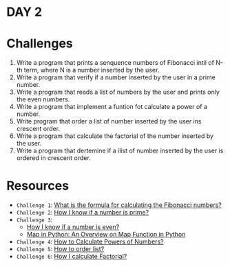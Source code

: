 # DAY 2



# Challenges

1. Write a program that prints a senquence numbers of Fibonacci intil of N-th term, where N is a number inserted by the user.
2. Write a program that verify if a number inserted by the user in a prime number.
3. Write a program that reads a list of numbers by the user and prints only the even numbers.
4. Write a  program that implement a funtion fot calculate a power of a number.
5. Write program that order a list of number inserted by the user ins crescent order.
6. Write a program that calculate the factorial of the number inserted by the user.
7. Write a program that dertemine if a ilist of number inserted by the user is ordered in crescent order.

# Resources

* `Challenge 1`: [What is the formula for calculating the Fibonacci numbers?](https://www.calculatorsoup.com/calculators/discretemathematics/fibonacci-calculator.php)
* `Challenge 2`: [How I know if a number is prime?](https://byjus.com/maths/how-to-find-prime-numbers/#:~:text=How%20do%20you%20know%20a,then%20the%20number%20is%20prime.)
* `Challenge 3`: 
    * [How I know if a number is even?](https://www.toppr.com/guides/python-guide/examples/python-examples/python-program-to-check-if-a-number-is-odd-or-even/#:~:text=If%20a%20number%20is%20completely,then%20the%20number%20is%20odd.)
    * [Map in Python: An Overview on Map Function in Python](https://www.simplilearn.com/tutorials/python-tutorial/map-in-python#:~:text=Map%20in%20Python%20is%20a,to%20the%20map%20in%20Python.)
* `Challenge 4`: [How to Calculate Powers of Numbers?](https://www.calculatorsoup.com/calculators/algebra/exponent.php)
* `Challenge 5`: [How to order list?](https://www.freecodecamp.org/news/python-list-sorting-how-to-order-lists-in-python/#:~:text=You%20can%20sort%20a%20list%20in%20Python%20using%20the%20sort()%20method.&text=The%20method%20accepts%20two%20optional,to%20describe%20the%20sorting%20method)
* `Challenge 6`: [How I calculate Factorial?](https://www.cuemath.com/numbers/factorial/)
